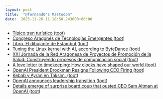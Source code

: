 ```yaml
---
layout: post
title:  "@fernand0's Mastodon"
date:  2023-11-26 11:18:50.243000+00:00
---
```

*  [Típico tren turístico ](https://www.flickr.com/photos/fernand0/53339575973) ([toot](https://mastodon.social/@fernand0/111476574128874731))
*  [Congreso Aragonés de Tecnologías Emergentes ](https://ctea.es) ([toot](https://mastodon.social/@fernand0/111476517795136973))
*  [Libro. El dibujante de Estambul  ](https://fotografiasenmovimiento.wordpress.com/2023/11/26/libro-el-dibujante-de-estambul/) ([toot](https://mastodon.social/@fernand0/111476456523802175))
*  [Tuning the Linux kernel with AI, according to ByteDance ](https://www.zdnet.com/article/tuning-the-linux-kernel-with-ai-according-to-bytedance) ([toot](https://mastodon.social/@fernand0/111476282149033861))
*  [XXI Jornada de la Red Aragonesa de Proyectos de Promoción de la Salud: Construyendo procesos de comunicación social ](http://redaragonesaproyectospromocionsalud.blogspot.com/2023/11/xxi-jornada-de-la-red-aragonesa-de.htm) ([toot](https://mastodon.social/@fernand0/111476163833598551))
*  [A love letter to timekeeping: How clocks have shaped our world ](https://www.bbc.com/future/article/20231117-how-clocks-and-watches-have-shaped-civilisatio) ([toot](https://mastodon.social/@fernand0/111474500488425429))
*  [OpenAI President Brockman Resigns Following CEO Firing ](https://www.theinformation.com/articles/openai-president-brockman-resigns-following-ceo-firin) ([toot](https://mastodon.social/@fernand0/111472504673434371))
*  [Kebab y Ayran en Taksim. ](https://avecesunafoto.wordpress.com/2023/11/25/kebab-y-ayran-en-taksim) ([toot](https://mastodon.social/@fernand0/111472502157671039))
*  [OpenAI announces leadership transition ](https://openai.com/blog/openai-announces-leadership-transitio) ([toot](https://mastodon.social/@fernand0/111472307571922142))
*  [Details emerge of surprise board coup that ousted CEO Sam Altman at OpenAI ](https://arstechnica.com/information-technology/2023/11/report-sutskever-led-board-coup-at-openai-that-ousted-altman-over-ai-safety-concerns) ([toot](https://mastodon.social/@fernand0/111472175844390347))
